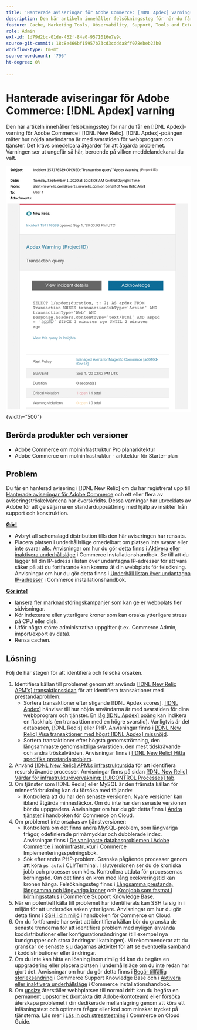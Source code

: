 ```yaml
---
title: 'Hanterade aviseringar för Adobe Commerce: [!DNL Apdex] varningsmeddelande'
description: Den här artikeln innehåller felsökningssteg för när du får en [!DNL Apdex] varningsvarning för Adobe Commerce in [!DNL New Relic]. The [!DNL Apdex] score mäter hur nöjda användarna är med svarstiden för webbprogram och -tjänster. Det krävs omedelbara åtgärder för att åtgärda problemet.
feature: Cache, Marketing Tools, Observability, Support, Tools and External Services
role: Admin
exl-id: 1d79d2bc-01de-432f-84a0-9571016e7e9c
source-git-commit: 18c8e466bf15957b73cd3cddda8ff078ebeb23b0
workflow-type: tm+mt
source-wordcount: '796'
ht-degree: 0%

---
```


# Hanterade aviseringar för Adobe Commerce: [!DNL Apdex] varning

Den här artikeln innehåller felsökningssteg för när du får en [!DNL Apdex]-varning för Adobe Commerce i [!DNL New Relic]. [!DNL Apdex]-poängen mäter hur nöjda användarna är med svarstiden för webbprogram och tjänster. Det krävs omedelbara åtgärder för att åtgärda problemet. Varningen ser ut ungefär så här, beroende på vilken meddelandekanal du valt.

![apdex-varning](../../assets/managed-alerts/apdex-warning-magento-managed.png){width="500"}

## Berörda produkter och versioner

* Adobe Commerce om molninfrastruktur Pro planarkitektur
* Adobe Commerce om molninfrastruktur - arkitektur för Starter-plan

## Problem

Du får en hanterad avisering i [!DNL New Relic] om du har registrerat upp till [Hanterade aviseringar för Adobe Commerce](managed-alerts-for-magento-commerce.md) och ett eller flera av aviseringströskelvärdena har överskridits. Dessa varningar har utvecklats av Adobe för att ge säljarna en standarduppsättning med hjälp av insikter från support och konstruktion.

<u> **Gör!** </u>

* Avbryt all schemalagd distribution tills den här aviseringen har rensats.
* Placera platsen i underhållsläge omedelbart om platsen inte svarar eller inte svarar alls. Anvisningar om hur du gör detta finns i [Aktivera eller inaktivera underhållsläge](https://experienceleague.adobe.com/en/docs/commerce-operations/installation-guide/tutorials/maintenance-mode) i Commerce installationshandbok. Se till att du lägger till din IP-adress i listan över undantagna IP-adresser för att vara säker på att du fortfarande kan komma åt din webbplats för felsökning. Anvisningar om hur du gör detta finns i [Underhåll listan över undantagna IP-adresser](https://experienceleague.adobe.com/en/docs/commerce-operations/installation-guide/tutorials/maintenance-mode#maintain-the-list-of-exempt-ip-addresses) i Commerce installationshandbok.

<u>**Gör inte!**</u>

* lansera fler marknadsföringskampanjer som kan ge er webbplats fler sidvisningar.
* Kör indexerare eller ytterligare kroner som kan orsaka ytterligare stress på CPU eller disk.
* Utför några större administrativa uppgifter (t.ex. Commerce Admin, import/export av data).
* Rensa cachen.

## Lösning

Följ de här stegen för att identifiera och felsöka orsaken.

1. Identifiera källan till problemet genom att använda [[!DNL New Relic APM's] transaktionssidan](https://docs.newrelic.com/docs/apm/applications-menu/monitoring/transactions-page-find-specific-performance-problems) för att identifiera transaktioner med prestandaproblem:
   * Sortera transaktioner efter stigande [!DNL Apdex scores]. [[!DNL Apdex]](https://docs.newrelic.com/docs/apm/new-relic-apm/apdex/apdex-measure-user-satisfaction) hänvisar till hur nöjda användarna är med svarstiden för dina webbprogram och tjänster. En [låg [!DNL Apdex] poäng](managed-alerts-for-magento-commerce-apdex-warning-alert.md) kan indikera en flaskhals (en transaktion med en högre svarstid). Vanligtvis är det databasen, [!DNL Redis] eller PHP. Anvisningar finns i [[!DNL New Relic] Visa transaktioner med högst [!DNL Apdex] missnöjd](https://docs.newrelic.com/docs/apm/new-relic-apm/apdex/view-your-apdex-score#apdex-dissat).
   * Sortera transaktioner efter högsta genomströmning, den långsammaste genomsnittliga svarstiden, den mest tidskrävande och andra tröskelvärden. Anvisningar finns i [[!DNL New Relic] Hitta specifika prestandaproblem](https://docs.newrelic.com/docs/apm/applications-menu/monitoring/transactions-page-find-specific-performance-problems).
1. Använd [[!DNL New Relic] APM:s infrastruktursida](https://docs.newrelic.com/docs/infrastructure/infrastructure-ui-pages/infra-hosts-ui-page/) för att identifiera resurskrävande processer. Anvisningar finns på sidan [[!DNL New Relic] Värdar för infrastrukturövervakning: [!UICONTROL Processes] tab](https://docs.newrelic.com/docs/infrastructure/infrastructure-ui-pages/infra-hosts-ui-page/#processes).
1. Om tjänster som [!DNL Redis] eller MySQL är den främsta källan för minnesförbrukning kan du försöka med följande:
   * Kontrollera att du har den senaste versionen. Nyare versioner kan ibland åtgärda minnesläckor. Om du inte har den senaste versionen bör du uppgradera. Anvisningar om hur du gör detta finns i [Ändra tjänster](https://experienceleague.adobe.com/docs/commerce-cloud-service/user-guide/configure/service/services-yaml.html) i handboken för Commerce on Cloud.
1. Om problemet inte orsakas av tjänstversioner:
   * Kontrollera om det finns andra MySQL-problem, som långvariga frågor, odefinierade primärnycklar och dubblerade index. Anvisningar finns i [De vanligaste databasproblemen i Adobe Commerce i molninfrastruktur](https://experienceleague.adobe.com/docs/commerce-operations/implementation-playbook/best-practices/maintenance/resolve-database-performance-issues.html) i Commerce Implementeringsspelningsbok.
   * Sök efter andra PHP-problem. Granska pågående processer genom att köra `ps aufx` i CLI/Terminal. I slutversionen ser du de kroniska jobb och processer som körs. Kontrollera utdata för processernas körningstid. Om det finns en kron med lång exekveringstid kan kronen hänga. Felsökningssteg finns i [Långsamma prestanda, långsamma och långvariga kroner](https://experienceleague.adobe.com/en/docs/commerce-knowledge-base/kb/troubleshooting/miscellaneous/slow-performance-slow-and-long-running-crons) och [Kronjobb som fastnat i körningsstatus](https://experienceleague.adobe.com/en/docs/commerce-knowledge-base/kb/troubleshooting/miscellaneous/cron-job-is-stuck-in-running-status) i Commerce Support Knowledge Base.
1. När en potentiell källa till problemet har identifierats kan SSH ta sig in i miljön för att undersöka saken ytterligare. Anvisningar om hur du gör detta finns i [SSH i din miljö](https://experienceleague.adobe.com/en/docs/commerce-cloud-service/user-guide/develop/secure-connections#ssh) i handboken för Commerce on Cloud.
1. Om du fortfarande har svårt att identifiera källan bör du granska de senaste trenderna för att identifiera problem med nyligen använda koddistributioner eller konfigurationsändringar (till exempel nya kundgrupper och stora ändringar i katalogen). Vi rekommenderar att du granskar de senaste sju dagarnas aktivitet för att se eventuella samband i koddistributioner eller ändringar.
1. Om du inte kan hitta en lösning inom rimlig tid kan du begära en uppgradering eller placera platsen i underhållsläge om du inte redan har gjort det. Anvisningar om hur du gör detta finns i [Begär tillfällig storleksändring](https://experienceleague.adobe.com/en/docs/commerce-knowledge-base/kb/how-to/how-to-request-temporary-magento-upsize) i Commerce Support Knowledge Base och i [Aktivera eller inaktivera underhållsläge](https://experienceleague.adobe.com/en/docs/commerce-operations/installation-guide/tutorials/maintenance-mode) i Commerce installationshandbok.
1. Om [upsize](https://experienceleague.adobe.com/en/docs/commerce-knowledge-base/kb/how-to/how-to-request-temporary-magento-upsize) återställer webbplatsen till normal drift kan du begära en permanent uppstorlek (kontakta ditt Adobe-kontoteam) eller försöka återskapa problemet i din dedikerade mellanlagring genom att köra ett inläsningstest och optimera frågor eller kod som minskar trycket på tjänsterna. Läs mer i [Läs in och stresstestning](https://experienceleague.adobe.com/en/docs/commerce-cloud-service/user-guide/develop/test/staging-and-production#load-and-stress-testing) i Commerce on Cloud Guide.
